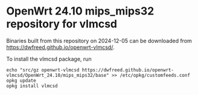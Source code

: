 OpenWrt 24.10 mips_mips32 repository for vlmcsd
========

Binaries built from this repository on 2024-12-05 can be downloaded from <https://dwfreed.github.io/openwrt-vlmcsd/>.

To install the vlmcsd package, run

```
echo "src/gz openwrt-vlmcsd https://dwfreed.github.io/openwrt-vlmcsd/OpenWrt_24.10/mips_mips32/base" >> /etc/opkg/customfeeds.conf
opkg update
opkg install vlmcsd
```

